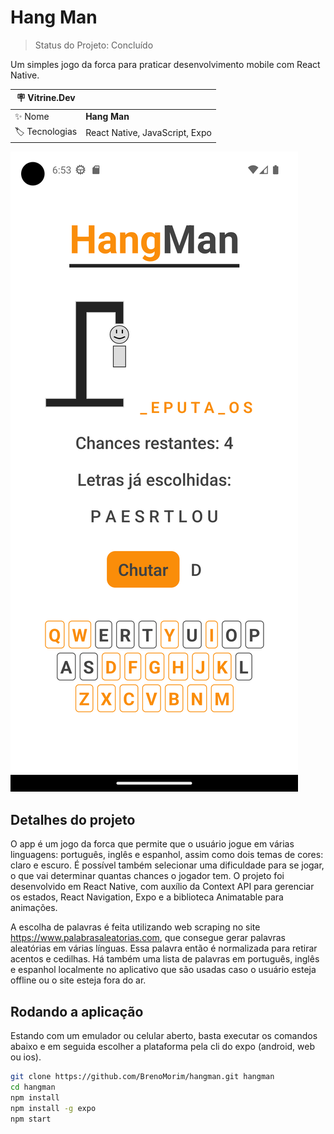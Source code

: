 # Hang Man

> Status do Projeto: Concluído

Um simples jogo da forca para praticar desenvolvimento mobile com React Native.

| :placard: Vitrine.Dev |     |
| -------------  | --- |
| :sparkles: Nome | **Hang Man**
| :label: Tecnologias | React Native, JavaScript, Expo

![](https://github.com/BrenoMorim/hangman/blob/main/imagem-projeto.png?raw=true#vitrinedev)

## Detalhes do projeto

O app é um jogo da forca que permite que o usuário jogue em várias linguagens: português, inglês e espanhol, assim como dois temas de cores: claro e escuro. É possível também selecionar uma dificuldade para se jogar, o que vai determinar quantas chances o jogador tem. O projeto foi desenvolvido em React Native, com auxílio da Context API para gerenciar os estados, React Navigation, Expo e a biblioteca Animatable para animações.

A escolha de palavras é feita utilizando web scraping no site https://www.palabrasaleatorias.com, que consegue gerar palavras aleatórias em várias línguas. Essa palavra então é normalizada para retirar acentos e cedilhas. Há também uma lista de palavras em português, inglês e espanhol localmente no aplicativo que são usadas caso o usuário esteja offline ou o site esteja fora do ar.

## Rodando a aplicação

Estando com um emulador ou celular aberto, basta executar os comandos abaixo e em seguida escolher a plataforma pela cli do expo (android, web ou ios).

```sh
git clone https://github.com/BrenoMorim/hangman.git hangman
cd hangman
npm install
npm install -g expo
npm start
```

